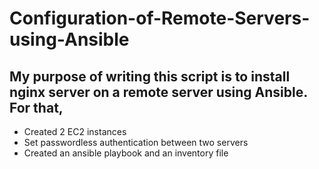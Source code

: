 # Configuration-of-Remote-Servers-using-Ansible
## My purpose of writing this script is to install nginx server on a remote server using Ansible. For that,
- Created 2 EC2 instances
- Set passwordless authentication between two servers
- Created an ansible playbook and an inventory file
